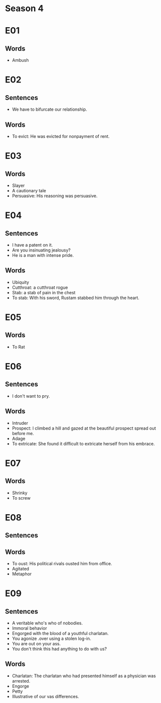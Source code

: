 # Season 4

# E01

## Words

- Ambush

# E02

## Sentences

- We have to bifurcate our relationship.

## Words

- To evict: He was evicted for nonpayment of rent.

# E03

## Words

- Slayer
- A cautionary tale
- Persuasive: His reasoning was persuasive.

# E04

## Sentences

- I have a patent on it.
- Are you insinuating jealousy?
- He is a man with intense pride.

## Words

- Ubiquity
- Cutthroat: a cutthroat rogue
- Stab: a stab of pain in the chest
- To stab: With his sword, Rustam stabbed him through the heart.

# E05

## Words

- To Rat

# E06

## Sentences

- I don't want to pry.

## Words

- Intruder
- Prospect: I climbed a hill and gazed at the beautiful prospect spread out before me.
- Adage
- To extricate: She found it difficult to extricate herself from his embrace.

# E07

## Words

- Shrinky
- To screw

# E08

## Sentences

## Words

- To oust: His political rivals ousted him from office.
- Agitated
- Metaphor

# E09

## Sentences

- A veritable who's who of nobodies.
- Immoral behavior
- Engorged with the blood of a youthful charlatan.
- You agonize .over using a stolen log-in.
- You are out on your ass.
- You don't think this had anything to do with us?

## Words

- Charlatan: The charlatan who had presented himself as a physician was arrested.
- Engorge
- Petty
- Illustrative of our vas differences.